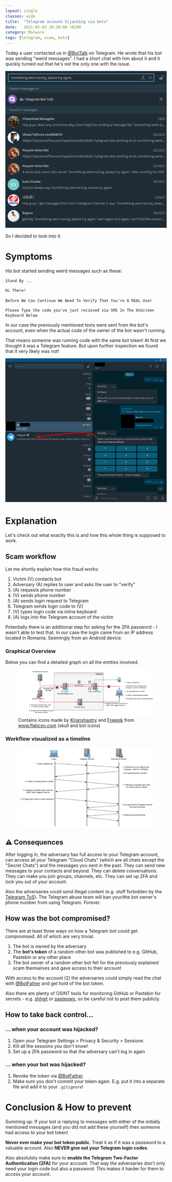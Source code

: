```yaml
---
layout: single
classes: wide
title:  "Telegram account hijacking via bots"
date:   2021-05-02 20:30:00 +0200
category: Malware
tags: [telegram, scam, bots]
---
```


Today a user contacted us in [@BotTalk](https://t.me/BotTalk) on Telegram. He wrote that his bot was sending "weird messages". I had a short chat with him about it and it quickly turned out that he's not the only one with the issue.

![Quick search within the BotTalk group](/assets/img/2021-05-02-telegram-account-hijacking/bottalk_search.png)

So I decided to look into it.

# Symptoms
His bot started sending weird messages such as these:
```
Stand By ...
```

```
Hi There!

Before We Can Continue We Need To Verify That You're A REAL User
```

```
Please Type the code you've just recieved via SMS In The OnScreen Keyboard Below
```

In our case the previously mentioned texts were sent from the bot's account, even when the actual code of the owner of the bot wasn't running.

That means someone was running code with the same bot token! At first we thought it was a Telegram feature. But upon further inspection we found that it very likely was not!

![Bot conversation](/assets/img/2021-05-02-telegram-account-hijacking/bot_conversation.png)


# Explanation
Let's check out what exactly this is and how this whole thing is supposed to work.

## Scam workflow
Let me shortly explain how this fraud works:

1. Victim (V) contacts bot
2. Adversary (A) replies to user and asks the user to "verify"
3. (A) requests phone number
4. (V) sends phone number
5. (A) sends login request to Telegram
6. Telegram sends login code to (V)
7. (V) types login code via inline keyboard
8. (A) logs into the Telegram account of the victim

Potentially there is an additional step for asking for the 2FA password - I wasn't able to test that.
In our case the login came from an IP address located in Romania. Seemingly from an Android device.

### Graphical Overview
Below you can find a detailed graph on all the entities involved.

<figure>
  <a href="/assets/img/2021-05-02-telegram-account-hijacking/scam_workflow_full.png">
    <img src="/assets/img/2021-05-02-telegram-account-hijacking/scam_workflow_full.png" alt="Overview of the scam workflow">
  </a>
    <figcaption>Contains icons made by <a href="https://www.flaticon.com/authors/kiranshastry" title="Kiranshastry">Kiranshastry</a> and <a href="https://www.freepik.com" title="Freepik">Freepik</a> from <a href="https://www.flaticon.com/" title="Flaticon">www.flaticon.com</a> (skull and bot icons)</figcaption>
</figure>

### Workflow visualized as a timeline

<figure>
  <a href="/assets/img/2021-05-02-telegram-account-hijacking/scam_workflow_time.png">
    <img src="/assets/img/2021-05-02-telegram-account-hijacking/scam_workflow_time.png" alt="Timeline of the scam workflow">
  </a>
</figure>

## ⚠️ Consequences
After logging in, the adversary has full access to your Telegram account, can access all your Telegram "Cloud Chats" (which are all chats except the "Secret Chats") and the messages you sent in the past. They can send new messages to your contacts and beyond. They can delete conversations. They can make you join groups, channels, etc. They can set up 2FA and lock you out of your account.

Also the adversaries could send illegal content (e.g. stuff forbidden by the [Telegram ToS](https://telegram.org/tos)). The Telegram abuse team will ban your/the bot owner's phone number from using Telegram. Forever.

## How was the bot compromised?

There are at least three ways on how a Telegram bot could get compromised. All of which are very trivial.

1. The bot is owned by the adversary
2. The **bot's token** of a random other bot was published to e.g. GitHub, Pastebin or any other place
3. The bot owner of a random other bot fell for the previously explained scam themselves and gave access to their account

With access to the account (2) the adversaries could simply read the chat with [@BotFather](https://t.me/BotFather) and get hold of the bot token.

Also there are plenty of OSINT tools for monitoring GitHub or Pastebin for secrets - e.g. [shhgit](https://github.com/eth0izzle/shhgit) or [pastepwn](https://github.com/d-Rickyy-b/pastepwn), so be careful not to post them publicly.

## How to take back control...

### ... when your account was hijacked?
1. Open your Telegram Settings > Privacy & Security > Sessions
2. Kill all the sessions you don't know!
3. Set up a 2FA password so that the adversary can't log in again

### ... when your bot was hijacked?
1. Revoke the token via [@BotFather](https://t.me/BotFather)
2. Make sure you don't commit your token again. E.g. put it into a separate file and add it to your `.gitignore`!

# Conclusion & How to prevent
Summing up: If your bot is replying to messages with either of the initially mentioned messages (and you did not add these yourself) then someone had access to your bot token!

**Never ever make your bot token public**. Treat it as if it was a password to a valuable account. Also **NEVER give out your Telegram login codes**. 

Also absolutely make sure to **enable the Telegram Two-Factor Authentication (2FA)** for your account. That way the adversaries don't only need your login code but also a password. This makes it harder for them to access your account.
